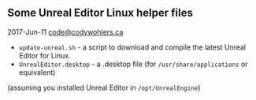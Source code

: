 ## Some Unreal Editor Linux helper files
2017-Jun-11 code@codywohlers.ca

* `update-unreal.sh` - a script to download and compile the latest Unreal Editor for Linux.
* `UnrealEditor.desktop` - a .desktop file (for `/usr/share/applications` or equivalent)

(assuming you installed Unreal Editor in `/opt/UnrealEngine`)
